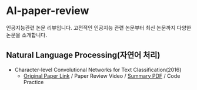 # AI-paper-review

인공지능관련 논문 리뷰입니다.
고전적인 인공지능 관련 논문부터 최신 논문까지 다양한 논문을 소개합니다.

## Natural Language Processing(자연어 처리)
- Character-level Convolutional Networks for Text Classification(2016)
  - [Original Paper Link]("https://github.com/Kdavid2355/AI-paper-review/blob/main/Original%20Paper/Character-level%20Convolutional%20Networks%20for%20Text%20Classification.pdf") / Paper Review Video / [Summary PDF]("https://github.com/Kdavid2355/AI-paper-review/blob/main/Summary%20of%20paper/Summary%20of%20Convolutional%20Networks%20for%20Text%20Classification.pdf") / Code Practice

